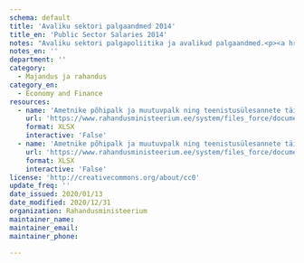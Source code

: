 ```yaml
---
schema: default
title: 'Avaliku sektori palgaandmed 2014'
title_en: 'Public Sector Salaries 2014'
notes: "Avaliku sektori palgapoliitika ja avalikud palgaandmed.<p><a href='https://www.rahandusministeerium.ee/et/riigi-personalipoliitika/palgapoliitika'>https://www.rahandusministeerium.ee/et/riigi-personalipoliitika/palgapoliitika</a></p>"
notes_en: ''
department: ''
category:
  - Majandus ja rahandus
category_en:
  - Economy and Finance
resources:
  - name: 'Ametnike põhipalk ja muutuvpalk ning teenistusülesannete täitmisest tulenev muu tulu riigi ametiasutustes 01.01.-31.12.2014'
    url: 'https://www.rahandusministeerium.ee/system/files_force/document_files/aasta_kogupalk_2014_riik_18.08.2015.xlsx?download=1'
    format: XLSX
    interactive: 'False'
  - name: 'Ametnike põhipalk ja muutuvpalk ning teenistusülesannete täitmisest tulenev muu tulu KOV üksuste ametiasutustes 01.01.-31.12.2014'
    url: 'https://www.rahandusministeerium.ee/system/files_force/document_files/aasta_kogupalk_2014_kov.xlsx?download=1'
    format: XLSX
    interactive: 'False'
license: 'http://creativecommons.org/about/cc0'
update_freq: ''
date_issued: 2020/01/13
date_modified: 2020/12/31
organization: Rahandusministeerium
maintainer_name: 
maintainer_email: 
maintainer_phone:

---
```

